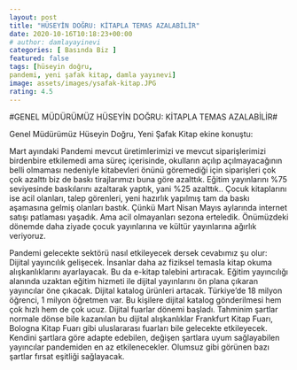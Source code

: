 ```yaml
---
layout: post
title: "HÜSEYİN DOĞRU: KİTAPLA TEMAS AZALABİLİR"
date: 2020-10-16T10:18:23+00:00
# author: damlayayinevi
categories: [ Basında Biz ]
featured: false
tags: [hüseyin doğru,
pandemi, yeni şafak kitap, damla yayınevi]
image: assets/images/ysafak-kitap.JPG
rating: 4.5
---
```


#GENEL MÜDÜRÜMÜZ HÜSEYİN DOĞRU: KİTAPLA TEMAS AZALABİLİR#

Genel Müdürümüz Hüseyin Doğru, Yeni Şafak Kitap ekine konuştu:

Mart ayındaki Pandemi mevcut üretimlerimizi ve mevcut siparişlerimizi birdenbire etkilemedi ama süreç içerisinde, okulların açılıp açılmayacağının belli olmaması nedeniyle kitabevleri önünü göremediği için siparişleri çok çok azalttı biz de baskı tirajlarımızı buna göre azalttık. Eğitim yayınlarını %75 seviyesinde baskılarını azaltarak yaptık, yani %25 azalttık.. Çocuk kitaplarını ise acil olanları, talep görenleri, yeni hazırlık yapılmış tam da baskı aşamasına gelmiş olanları bastık. Çünkü Mart Nisan Mayıs aylarında internet satışı patlaması yaşadık. Ama acil olmayanları sezona erteledik. Önümüzdeki dönemde daha ziyade çocuk yayınlarına ve kültür yayınlarına ağırlık veriyoruz.

Pandemi gelecekte sektörü nasıl etkileyecek dersek cevabımız şu olur: Dijital yayıncılık gelişecek. İnsanlar daha az fiziksel temasla kitap okuma alışkanlıklarını ayarlayacak. Bu da e-kitap talebini artıracak. Eğitim yayıncılığı alanında uzaktan eğitim hizmeti ile dijital yayınlarını ön plana çıkaran yayıncılar öne çıkacak. Dijital katalog ürünleri artacak. Türkiye’de 18 milyon öğrenci, 1 milyon öğretmen var. Bu kişilere dijital katalog gönderilmesi hem çok hızlı hem de çok ucuz. Dijital fuarlar dönemi başladı. Tahminim şartlar normale dönse bile kazanılan bu dijital alışkanlıklar Frankfurt Kitap Fuarı, Bologna Kitap Fuarı gibi uluslararası fuarları bile gelecekte etkileyecek. Kendini şartlara göre adapte edebilen, değişen şartlara uyum sağlayabilen yayıncılar pandemiden en az etkilenecekler. Olumsuz gibi görünen bazı şartlar fırsat eşitliği sağlayacak.
